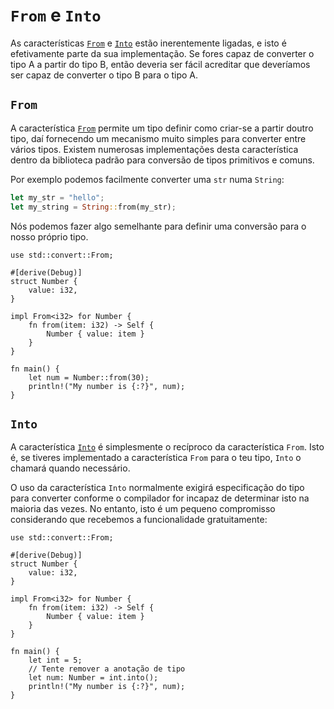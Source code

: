 # `From` e `Into`

As características [`From`] e [`Into`] estão inerentemente ligadas, e isto é efetivamente parte da sua implementação. Se fores capaz de converter o tipo A a partir do tipo B, então deveria ser fácil acreditar que deveríamos ser capaz de converter o tipo B para o tipo A.

## `From`

A característica [`From`] permite um tipo definir como criar-se a partir doutro tipo, daí fornecendo um mecanismo muito simples para converter entre vários tipos. Existem numerosas implementações desta característica dentro da biblioteca padrão para conversão de tipos primitivos e comuns.

Por exemplo podemos facilmente converter uma `str` numa `String`:

```rust
let my_str = "hello";
let my_string = String::from(my_str);
```

Nós podemos fazer algo semelhante para definir uma conversão para o nosso próprio tipo.

```rust,editable
use std::convert::From;

#[derive(Debug)]
struct Number {
    value: i32,
}

impl From<i32> for Number {
    fn from(item: i32) -> Self {
        Number { value: item }
    }
}

fn main() {
    let num = Number::from(30);
    println!("My number is {:?}", num);
}
```

## `Into`

A característica [`Into`] é simplesmente o recíproco da característica `From`. Isto é, se tiveres implementado a característica `From` para o teu tipo, `Into` o chamará quando necessário.

O uso da característica `Into` normalmente exigirá especificação do tipo para converter conforme o compilador for incapaz de determinar isto na maioria das vezes. No entanto, isto é um pequeno compromisso considerando que recebemos a funcionalidade gratuitamente:

```rust,editable
use std::convert::From;

#[derive(Debug)]
struct Number {
    value: i32,
}

impl From<i32> for Number {
    fn from(item: i32) -> Self {
        Number { value: item }
    }
}

fn main() {
    let int = 5;
    // Tente remover a anotação de tipo
    let num: Number = int.into();
    println!("My number is {:?}", num);
}
```

[`From`]: https://doc.rust-lang.org/std/convert/trait.From.html
[`Into`]: https://doc.rust-lang.org/std/convert/trait.Into.html
